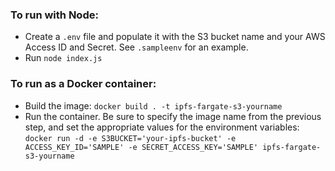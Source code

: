 ### To run with Node:

- Create a `.env` file and populate it with the S3 bucket name and your AWS Access ID and Secret. See `.sampleenv` for an example.
- Run `node index.js`

### To run as a Docker container:

- Build the image: `docker build . -t ipfs-fargate-s3-yourname`
- Run the container. Be sure to specify the image name from the previous step, and set the appropriate values for the environment variables: `docker run -d -e S3BUCKET='your-ipfs-bucket' -e ACCESS_KEY_ID='SAMPLE' -e SECRET_ACCESS_KEY='SAMPLE' ipfs-fargate-s3-yourname`